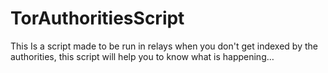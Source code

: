 # TorAuthoritiesScript
This Is a script made to be run in relays when you don't get indexed by the authorities, this script will help you to know what is happening…
